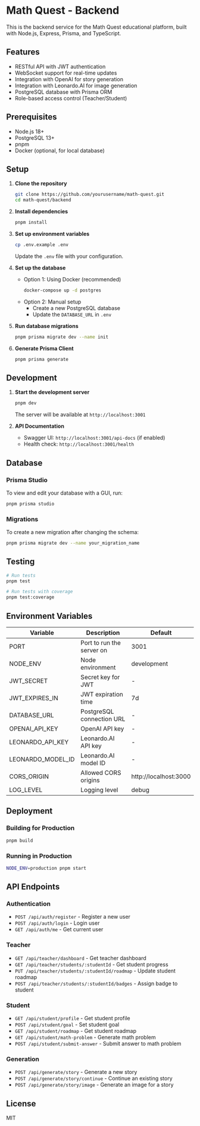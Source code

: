 # Math Quest - Backend

This is the backend service for the Math Quest educational platform, built with Node.js, Express, Prisma, and TypeScript.

## Features

- RESTful API with JWT authentication
- WebSocket support for real-time updates
- Integration with OpenAI for story generation
- Integration with Leonardo.AI for image generation
- PostgreSQL database with Prisma ORM
- Role-based access control (Teacher/Student)

## Prerequisites

- Node.js 18+
- PostgreSQL 13+
- pnpm
- Docker (optional, for local database)

## Setup

1. **Clone the repository**

   ```bash
   git clone https://github.com/yourusername/math-quest.git
   cd math-quest/backend
   ```

2. **Install dependencies**

   ```bash
   pnpm install
   ```

3. **Set up environment variables**

   ```bash
   cp .env.example .env
   ```

   Update the `.env` file with your configuration.

4. **Set up the database**
   - Option 1: Using Docker (recommended)
     ```bash
     docker-compose up -d postgres
     ```
   - Option 2: Manual setup
     - Create a new PostgreSQL database
     - Update the `DATABASE_URL` in `.env`

5. **Run database migrations**

   ```bash
   pnpm prisma migrate dev --name init
   ```

6. **Generate Prisma Client**
   ```bash
   pnpm prisma generate
   ```

## Development

1. **Start the development server**

   ```bash
   pnpm dev
   ```

   The server will be available at `http://localhost:3001`

2. **API Documentation**
   - Swagger UI: `http://localhost:3001/api-docs` (if enabled)
   - Health check: `http://localhost:3001/health`

## Database

### Prisma Studio

To view and edit your database with a GUI, run:

```bash
pnpm prisma studio
```

### Migrations

To create a new migration after changing the schema:

```bash
pnpm prisma migrate dev --name your_migration_name
```

## Testing

```bash
# Run tests
pnpm test

# Run tests with coverage
pnpm test:coverage
```

## Environment Variables

| Variable          | Description               | Default               |
| ----------------- | ------------------------- | --------------------- |
| PORT              | Port to run the server on | 3001                  |
| NODE_ENV          | Node environment          | development           |
| JWT_SECRET        | Secret key for JWT        | -                     |
| JWT_EXPIRES_IN    | JWT expiration time       | 7d                    |
| DATABASE_URL      | PostgreSQL connection URL | -                     |
| OPENAI_API_KEY    | OpenAI API key            | -                     |
| LEONARDO_API_KEY  | Leonardo.AI API key       | -                     |
| LEONARDO_MODEL_ID | Leonardo.AI model ID      | -                     |
| CORS_ORIGIN       | Allowed CORS origins      | http://localhost:3000 |
| LOG_LEVEL         | Logging level             | debug                 |

## Deployment

### Building for Production

```bash
pnpm build
```

### Running in Production

```bash
NODE_ENV=production pnpm start
```

## API Endpoints

### Authentication

- `POST /api/auth/register` - Register a new user
- `POST /api/auth/login` - Login user
- `GET /api/auth/me` - Get current user

### Teacher

- `GET /api/teacher/dashboard` - Get teacher dashboard
- `GET /api/teacher/students/:studentId` - Get student progress
- `PUT /api/teacher/students/:studentId/roadmap` - Update student roadmap
- `POST /api/teacher/students/:studentId/badges` - Assign badge to student

### Student

- `GET /api/student/profile` - Get student profile
- `POST /api/student/goal` - Set student goal
- `GET /api/student/roadmap` - Get student roadmap
- `GET /api/student/math-problem` - Generate math problem
- `POST /api/student/submit-answer` - Submit answer to math problem

### Generation

- `POST /api/generate/story` - Generate a new story
- `POST /api/generate/story/continue` - Continue an existing story
- `POST /api/generate/story/image` - Generate an image for a story

## License

MIT
